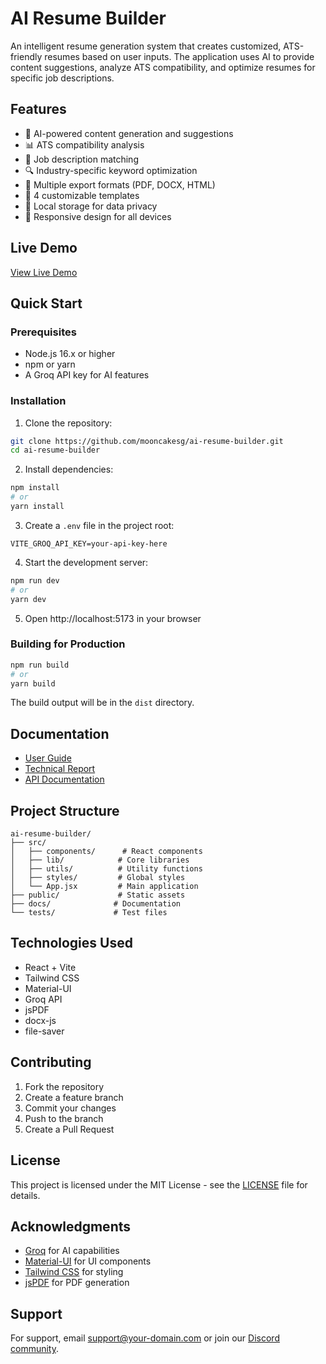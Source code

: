 # AI Resume Builder

An intelligent resume generation system that creates customized, ATS-friendly resumes based on user inputs. The application uses AI to provide content suggestions, analyze ATS compatibility, and optimize resumes for specific job descriptions.

## Features

- 🤖 AI-powered content generation and suggestions
- 📊 ATS compatibility analysis
- 🎯 Job description matching
- 🔍 Industry-specific keyword optimization
- 📝 Multiple export formats (PDF, DOCX, HTML)
- 🎨 4 customizable templates
- 💾 Local storage for data privacy
- 📱 Responsive design for all devices

## Live Demo

[View Live Demo](https://airesumebuilder.netlify.app/)

## Quick Start

### Prerequisites

- Node.js 16.x or higher
- npm or yarn
- A Groq API key for AI features

### Installation

1. Clone the repository:
```bash
git clone https://github.com/mooncakesg/ai-resume-builder.git
cd ai-resume-builder
```

2. Install dependencies:
```bash
npm install
# or
yarn install
```

3. Create a `.env` file in the project root:
```env
VITE_GROQ_API_KEY=your-api-key-here
```

4. Start the development server:
```bash
npm run dev
# or
yarn dev
```

5. Open http://localhost:5173 in your browser

### Building for Production

```bash
npm run build
# or
yarn build
```

The build output will be in the `dist` directory.

## Documentation

- [User Guide](docs/user-guide.md)
- [Technical Report](docs/technical-report.md)
- [API Documentation](docs/api-docs.md)

## Project Structure

```
ai-resume-builder/
├── src/
│   ├── components/      # React components
│   ├── lib/            # Core libraries
│   ├── utils/          # Utility functions
│   ├── styles/         # Global styles
│   └── App.jsx         # Main application
├── public/             # Static assets
├── docs/              # Documentation
└── tests/             # Test files
```

## Technologies Used

- React + Vite
- Tailwind CSS
- Material-UI
- Groq API
- jsPDF
- docx-js
- file-saver

## Contributing

1. Fork the repository
2. Create a feature branch
3. Commit your changes
4. Push to the branch
5. Create a Pull Request

## License

This project is licensed under the MIT License - see the [LICENSE](LICENSE) file for details.

## Acknowledgments

- [Groq](https://groq.com) for AI capabilities
- [Material-UI](https://mui.com) for UI components
- [Tailwind CSS](https://tailwindcss.com) for styling
- [jsPDF](https://github.com/parallax/jsPDF) for PDF generation

## Support

For support, email support@your-domain.com or join our [Discord community](https://discord.gg/your-server).
